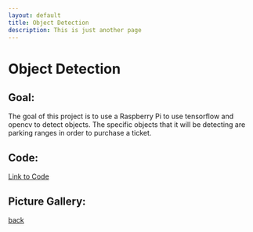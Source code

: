 ```yaml
---
layout: default
title: Object Detection
description: This is just another page
---
```


# Object Detection

## Goal:

The goal of this project is to use a Raspberry Pi to use tensorflow and opencv to detect objects. The specific objects that it will be detecting are parking ranges in order to purchase a ticket.

## Code:

[Link to Code](https://github.com/joey101/object_detection)

## Picture Gallery:



[back](../index.html)